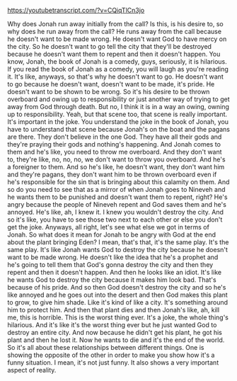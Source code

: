 https://youtubetranscript.com/?v=CQiqTlCn3jo

 Why does Jonah run away initially from the call? Is this, is his desire to, so why does he run away from the call? He runs away from the call because he doesn't want to be made wrong. He doesn't want God to have mercy on the city. So he doesn't want to go tell the city that they'll be destroyed because he doesn't want them to repent and then it doesn't happen. You know, Jonah, the book of Jonah is a comedy, guys, seriously, it is hilarious. If you read the book of Jonah as a comedy, you will laugh as you're reading it. It's like, anyways, so that's why he doesn't want to go. He doesn't want to go because he doesn't want, doesn't want to be made, it's pride. He doesn't want to be shown to be wrong. So it's his desire to be thrown overboard and owing up to responsibility or just another way of trying to get away from God through death. But no, I think it is in a way an owing, owning up to responsibility. Yeah, but that scene too, that scene is really important. It's important in the joke. You understand the joke in the book of Jonah, you have to understand that scene because Jonah's on the boat and the pagans are there. They don't believe in the one God. They have all their gods and they're praying their gods and nothing's happening. And Jonah comes to them and he's like, you need to throw me overboard. And they don't want to, they're like, no, no, no, we don't want to throw you overboard. And he's a foreigner to them. And so he's like, he doesn't want, they don't want him and they're pagans, they don't want him to be thrown overboard even if he's responsible for the sin that is bringing about this calamity on them. And so do you need to see that as a mirror of when Jonah goes to Nineveh and he wants them to be punished and doesn't want them to repent, right? He's angry because the people of Nineveh repent and God saves them and he's annoyed. He's like, ah, I knew it. I knew you wouldn't destroy the city. And so it's like, you have to see those two next to each other or else you don't get the joke. Anyways, all right, let's see what else we got in terms of Jonah. So what does it mean for Jonah to be angry with God at the end about the plant bringing Eden? I mean, that's that, it's the same play. It's the same play. It's like Jonah wants God to destroy the city because he doesn't want to be made wrong. He doesn't like the idea that he's a prophet and he's going to tell them that God's gonna destroy the city and then they repent and then it doesn't happen. And then he looks like an idiot. It's like he wants God to destroy the city because it makes him look bad. That's because of his pride. And so then God doesn't destroy the city and so he's like annoyed and he goes out into the desert and then God makes this plant to grow, to give him shade. Like it's kind of like a city. It's something around him to protect him. And then that plant dies and then Jonah's like, ah, kill me, this is horrible. This is the worst thing ever. It's a joke, the whole thing's hilarious. And it's like it's the worst thing ever but he just wanted God to destroy an entire city. And now because he didn't get his plant, he got his plant and then he lost it. Now he wants to die and it's the end of the world. So it's all about these relationships between different things. One is showing the opposite of the other in order to make you show how it's a funny situation. I mean, it's not just funny. It also shows a very important aspect of reality.